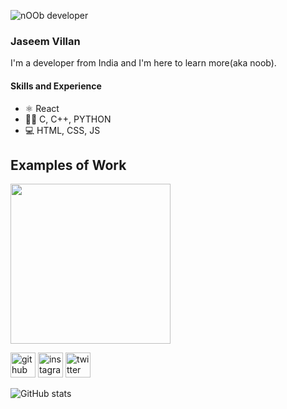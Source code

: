 ![nOOb developer](https://arturssmirnovs.github.io/github-profile-readme-generator/images/banner.png)

### Jaseem Villan
I'm a developer from India and I'm here to learn more(aka noob).

#### Skills and Experience
* ⚛ React
* 🧑‍💻 C, C++, PYTHON
* 💻 HTML, CSS, JS

## Examples of Work
<img src="https://github.com/adriantwarog/adriantwarog/blob/master/covid19.gif?raw=true" width="256"/>

[<img src='https://cdn.jsdelivr.net/npm/simple-icons@3.0.1/icons/github.svg' alt='github' height='40'>](https://github.com/JaseemVillan)  [<img src='https://cdn.jsdelivr.net/npm/simple-icons@3.0.1/icons/instagram.svg' alt='instagram' height='40'>](https://www.instagram.com/jaseem_villan_/)  [<img src='https://cdn.jsdelivr.net/npm/simple-icons@3.0.1/icons/twitter.svg' alt='twitter' height='40'>](https://twitter.com/JaseemVillan)  


![GitHub stats](https://github-readme-stats.vercel.app/api?username=JaseemVillan&show_icons=true)  


